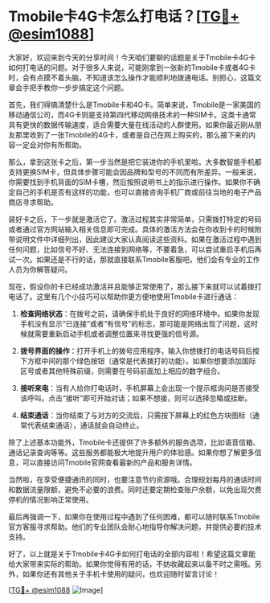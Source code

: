 # Tmobile卡4G卡怎么打电话？[[TG💪+ @esim1088](https://t.me/s/esim1088)]

大家好，欢迎来到今天的分享时间！今天咱们要聊的话题是关于Tmobile卡4G卡如何打电话的问题。对于很多人来说，可能刚拿到一张新的Tmobile卡或者4G卡时，会有点摸不着头脑，不知道该怎么操作才能顺利地拨通电话。别担心，这篇文章会手把手教你一步步搞定这个问题。

首先，我们得搞清楚什么是Tmobile卡和4G卡。简单来说，Tmobile是一家美国的移动通信公司，而4G卡则是支持第四代移动网络技术的一种SIM卡。这类卡通常具有更快的数据传输速度，适合需要大量在线活动的人群使用。如果你最近刚从朋友那里收到了一张Tmobile的4G卡，或者是自己在网上购买的，那么接下来的内容一定会对你有所帮助。

那么，拿到这张卡之后，第一步当然是把它装进你的手机里啦。大多数智能手机都支持更换SIM卡，但具体步骤可能会因品牌和型号的不同而有所差异。一般来说，你需要找到手机背面的SIM卡槽，然后按照说明书上的指示进行操作。如果你不确定自己的手机是否有这样的功能，也可以直接咨询手机厂商或前往当地的电子产品商店寻求帮助。

装好卡之后，下一步就是激活它了。激活过程其实非常简单，只需拨打特定的号码或者通过官方网站输入相关信息即可完成。具体的激活方法会在你收到卡的时候附带说明文件中详细列出，因此建议大家认真阅读这些资料。如果在激活过程中遇到任何问题，比如信号不好、无法连接到网络等，不要着急，可以尝试重启手机后再试一次。如果还是不行的话，那就直接联系Tmobile客服吧，他们会有专业的工作人员为你解答疑问。

现在，假设你的卡已经成功激活并且能够正常使用了，那么接下来就可以试着拨打电话了。这里有几个小技巧可以帮助你更方便地使用Tmobile卡进行通话：

1. **检查网络状态**：在拨号之前，请确保手机处于良好的网络环境中。如果你发现手机没有显示“已连接”或者“有信号”的标志，那可能是网络出现了问题，这时候就需要重新启动手机或者调整位置来寻找更强的信号源。

2. **拨号界面的操作**：打开手机上的拨号应用程序，输入你想拨打的电话号码后按下方框中间的那个绿色按钮（通常是代表拨打的功能）。如果你想要添加国际区号或者其他特殊前缀，则需要在号码前面加上相应的数字组合。

3. **接听来电**：当有人给你打电话时，手机屏幕上会出现一个提示框询问是否接受该呼叫。点击“接听”即可开始对话；如果不想接，则可以选择忽略或挂断。

4. **结束通话**：当你结束了与对方的交流后，只需按下屏幕上的红色方块图标（通常代表结束通话），通话就会自动终止。

除了上述基本功能外，Tmobile卡还提供了许多额外的服务选项，比如语音信箱、通话记录查询等等。这些服务都能极大地提升用户的体验感。如果你想了解更多信息，可以直接访问Tmobile官网查看最新的产品和服务详情。

当然啦，在享受便捷通讯的同时，也要注意节约资源哦。合理规划每月的通话时间和数据流量限额，避免不必要的浪费。同时还要定期检查账户余额，以免出现欠费停机的情况影响正常使用。

最后再强调一下，如果你在使用过程中遇到了任何困难，都可以随时联系Tmobile官方客服寻求帮助。他们的专业团队会耐心地指导你解决问题，并提供必要的技术支持。

好了，以上就是关于Tmobile卡4G卡如何打电话的全部内容啦！希望这篇文章能给大家带来实际的帮助。如果你觉得有用的话，不妨收藏起来以备不时之需哦。另外，如果你还有其他关于手机卡使用的疑问，也欢迎随时留言讨论！

[[TG💪+ @esim1088](https://t.me/s/esim1088) ![Image](https://i.postimg.cc/4NQfJmqS/Snipaste-2025-05-13-00-14-12.png)]